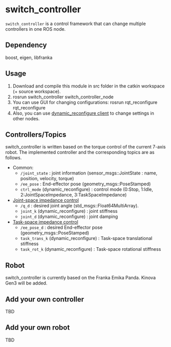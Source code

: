 switch_controller
======================

`switch_controller` is a control framework that can change multiple controllers in one ROS node.

## Dependency
boost, eigen, libfranka

## Usage
1. Download and compile this module in src folder in the catkin workspace (+ source workspace).
2. rosrun switch_controller switch_controller_node
3. You can use GUI for changing configurations: rosrun rqt_reconfigure rqt_reconfigure
4. Also, you can use [dynamic_reconfigure client](http://wiki.ros.org/dynamic_reconfigure/Tutorials/UsingTheDynamicReconfigurePythonClient) to change settings in other nodes.
  

## Controllers/Topics
switch_controller is written based on the torque control of the current 7-axis robot. The implemented controller and the corresponding topics are as follows.
* Common:
  * `/joint_state` : joint information (sensor_msgs::JointState :  name, position, velocity, torque)
  * `/ee_pose` : End-effector pose (geometry_msgs::PoseStamped)
  * `ctrl_mode` (dynamic_reconfigure) : control mode (0:Stop, 1:Idle, 2:JointSpaceImpedance, 3:TaskSpaceImpedance)
* [Joint-space impedance control](https://github.com/kh11kim/switch_controller/blob/master/src/controllers/joint_space_imp_ctrl.cpp)
  * `/q_d` : desired joint angle (std_msgs::Float64MultiArray).
  * `joint_k` (dynamic_reconfigure) : joint stiffness
  * `joint_d` (dynamic_reconfigure) : joint damping
* [Task-space impedance control](https://github.com/kh11kim/switch_controller/blob/master/src/controllers/task_space_imp_ctrl.cpp)
  * `/ee_pose_d` : desired End-effector pose (geometry_msgs::PoseStamped)
  * `task_trans_k` (dynamic_reconfigure) : Task-space translational stiffness
  * `task_rot_k` (dynamic_reconfigure) : Task-space rotational stiffness
  
## Robot
switch_controller is currently based on the Franka Emika Panda. Kinova Gen3 will be added.


## Add your own controller
TBD

## Add your own robot
TBD
